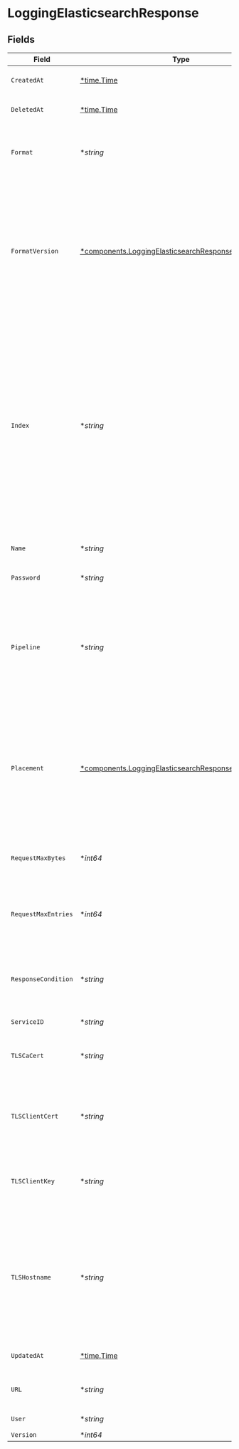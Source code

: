 # LoggingElasticsearchResponse


## Fields

| Field                                                                                                                                                                                                                                                                                                                                                                                                                                                  | Type                                                                                                                                                                                                                                                                                                                                                                                                                                                   | Required                                                                                                                                                                                                                                                                                                                                                                                                                                               | Description                                                                                                                                                                                                                                                                                                                                                                                                                                            | Example                                                                                                                                                                                                                                                                                                                                                                                                                                                |
| ------------------------------------------------------------------------------------------------------------------------------------------------------------------------------------------------------------------------------------------------------------------------------------------------------------------------------------------------------------------------------------------------------------------------------------------------------ | ------------------------------------------------------------------------------------------------------------------------------------------------------------------------------------------------------------------------------------------------------------------------------------------------------------------------------------------------------------------------------------------------------------------------------------------------------ | ------------------------------------------------------------------------------------------------------------------------------------------------------------------------------------------------------------------------------------------------------------------------------------------------------------------------------------------------------------------------------------------------------------------------------------------------------ | ------------------------------------------------------------------------------------------------------------------------------------------------------------------------------------------------------------------------------------------------------------------------------------------------------------------------------------------------------------------------------------------------------------------------------------------------------ | ------------------------------------------------------------------------------------------------------------------------------------------------------------------------------------------------------------------------------------------------------------------------------------------------------------------------------------------------------------------------------------------------------------------------------------------------------ |
| `CreatedAt`                                                                                                                                                                                                                                                                                                                                                                                                                                            | [*time.Time](https://pkg.go.dev/time#Time)                                                                                                                                                                                                                                                                                                                                                                                                             | :heavy_minus_sign:                                                                                                                                                                                                                                                                                                                                                                                                                                     | Date and time in ISO 8601 format.                                                                                                                                                                                                                                                                                                                                                                                                                      | 2020-04-09T18:14:30Z                                                                                                                                                                                                                                                                                                                                                                                                                                   |
| `DeletedAt`                                                                                                                                                                                                                                                                                                                                                                                                                                            | [*time.Time](https://pkg.go.dev/time#Time)                                                                                                                                                                                                                                                                                                                                                                                                             | :heavy_minus_sign:                                                                                                                                                                                                                                                                                                                                                                                                                                     | Date and time in ISO 8601 format.                                                                                                                                                                                                                                                                                                                                                                                                                      | 2020-04-09T18:14:30Z                                                                                                                                                                                                                                                                                                                                                                                                                                   |
| `Format`                                                                                                                                                                                                                                                                                                                                                                                                                                               | **string*                                                                                                                                                                                                                                                                                                                                                                                                                                              | :heavy_minus_sign:                                                                                                                                                                                                                                                                                                                                                                                                                                     | A Fastly [log format string](https://docs.fastly.com/en/guides/custom-log-formats). Must produce valid JSON that Elasticsearch can ingest.                                                                                                                                                                                                                                                                                                             |                                                                                                                                                                                                                                                                                                                                                                                                                                                        |
| `FormatVersion`                                                                                                                                                                                                                                                                                                                                                                                                                                        | [*components.LoggingElasticsearchResponseFormatVersion](../../models/components/loggingelasticsearchresponseformatversion.md)                                                                                                                                                                                                                                                                                                                          | :heavy_minus_sign:                                                                                                                                                                                                                                                                                                                                                                                                                                     | The version of the custom logging format used for the configured endpoint. The logging call gets placed by default in `vcl_log` if `format_version` is set to `2` and in `vcl_deliver` if `format_version` is set to `1`.<br/>                                                                                                                                                                                                                         | 2                                                                                                                                                                                                                                                                                                                                                                                                                                                      |
| `Index`                                                                                                                                                                                                                                                                                                                                                                                                                                                | **string*                                                                                                                                                                                                                                                                                                                                                                                                                                              | :heavy_minus_sign:                                                                                                                                                                                                                                                                                                                                                                                                                                     | The name of the Elasticsearch index to send documents (logs) to. The index must follow the Elasticsearch [index format rules](https://www.elastic.co/guide/en/elasticsearch/reference/current/indices-create-index.html). We support [strftime](https://www.man7.org/linux/man-pages/man3/strftime.3.html) interpolated variables inside braces prefixed with a pound symbol. For example, `#{%F}` will interpolate as `YYYY-MM-DD` with today's date. |                                                                                                                                                                                                                                                                                                                                                                                                                                                        |
| `Name`                                                                                                                                                                                                                                                                                                                                                                                                                                                 | **string*                                                                                                                                                                                                                                                                                                                                                                                                                                              | :heavy_minus_sign:                                                                                                                                                                                                                                                                                                                                                                                                                                     | The name for the real-time logging configuration.                                                                                                                                                                                                                                                                                                                                                                                                      | test-log-endpoint                                                                                                                                                                                                                                                                                                                                                                                                                                      |
| `Password`                                                                                                                                                                                                                                                                                                                                                                                                                                             | **string*                                                                                                                                                                                                                                                                                                                                                                                                                                              | :heavy_minus_sign:                                                                                                                                                                                                                                                                                                                                                                                                                                     | Basic Auth password.                                                                                                                                                                                                                                                                                                                                                                                                                                   |                                                                                                                                                                                                                                                                                                                                                                                                                                                        |
| `Pipeline`                                                                                                                                                                                                                                                                                                                                                                                                                                             | **string*                                                                                                                                                                                                                                                                                                                                                                                                                                              | :heavy_minus_sign:                                                                                                                                                                                                                                                                                                                                                                                                                                     | The ID of the Elasticsearch ingest pipeline to apply pre-process transformations to before indexing. Learn more about creating a pipeline in the [Elasticsearch docs](https://www.elastic.co/guide/en/elasticsearch/reference/current/ingest.html).                                                                                                                                                                                                    |                                                                                                                                                                                                                                                                                                                                                                                                                                                        |
| `Placement`                                                                                                                                                                                                                                                                                                                                                                                                                                            | [*components.LoggingElasticsearchResponsePlacement](../../models/components/loggingelasticsearchresponseplacement.md)                                                                                                                                                                                                                                                                                                                                  | :heavy_minus_sign:                                                                                                                                                                                                                                                                                                                                                                                                                                     | Where in the generated VCL the logging call should be placed. If not set, endpoints with `format_version` of 2 are placed in `vcl_log` and those with `format_version` of 1 are placed in `vcl_deliver`.<br/>                                                                                                                                                                                                                                          | null                                                                                                                                                                                                                                                                                                                                                                                                                                                   |
| `RequestMaxBytes`                                                                                                                                                                                                                                                                                                                                                                                                                                      | **int64*                                                                                                                                                                                                                                                                                                                                                                                                                                               | :heavy_minus_sign:                                                                                                                                                                                                                                                                                                                                                                                                                                     | The maximum number of bytes sent in one request. Defaults `0` for unbounded.                                                                                                                                                                                                                                                                                                                                                                           |                                                                                                                                                                                                                                                                                                                                                                                                                                                        |
| `RequestMaxEntries`                                                                                                                                                                                                                                                                                                                                                                                                                                    | **int64*                                                                                                                                                                                                                                                                                                                                                                                                                                               | :heavy_minus_sign:                                                                                                                                                                                                                                                                                                                                                                                                                                     | The maximum number of logs sent in one request. Defaults `0` for unbounded.                                                                                                                                                                                                                                                                                                                                                                            |                                                                                                                                                                                                                                                                                                                                                                                                                                                        |
| `ResponseCondition`                                                                                                                                                                                                                                                                                                                                                                                                                                    | **string*                                                                                                                                                                                                                                                                                                                                                                                                                                              | :heavy_minus_sign:                                                                                                                                                                                                                                                                                                                                                                                                                                     | The name of an existing condition in the configured endpoint, or leave blank to always execute.                                                                                                                                                                                                                                                                                                                                                        | null                                                                                                                                                                                                                                                                                                                                                                                                                                                   |
| `ServiceID`                                                                                                                                                                                                                                                                                                                                                                                                                                            | **string*                                                                                                                                                                                                                                                                                                                                                                                                                                              | :heavy_minus_sign:                                                                                                                                                                                                                                                                                                                                                                                                                                     | N/A                                                                                                                                                                                                                                                                                                                                                                                                                                                    | SU1Z0isxPaozGVKXdv0eY                                                                                                                                                                                                                                                                                                                                                                                                                                  |
| `TLSCaCert`                                                                                                                                                                                                                                                                                                                                                                                                                                            | **string*                                                                                                                                                                                                                                                                                                                                                                                                                                              | :heavy_minus_sign:                                                                                                                                                                                                                                                                                                                                                                                                                                     | A secure certificate to authenticate a server with. Must be in PEM format.                                                                                                                                                                                                                                                                                                                                                                             |                                                                                                                                                                                                                                                                                                                                                                                                                                                        |
| `TLSClientCert`                                                                                                                                                                                                                                                                                                                                                                                                                                        | **string*                                                                                                                                                                                                                                                                                                                                                                                                                                              | :heavy_minus_sign:                                                                                                                                                                                                                                                                                                                                                                                                                                     | The client certificate used to make authenticated requests. Must be in PEM format.                                                                                                                                                                                                                                                                                                                                                                     |                                                                                                                                                                                                                                                                                                                                                                                                                                                        |
| `TLSClientKey`                                                                                                                                                                                                                                                                                                                                                                                                                                         | **string*                                                                                                                                                                                                                                                                                                                                                                                                                                              | :heavy_minus_sign:                                                                                                                                                                                                                                                                                                                                                                                                                                     | The client private key used to make authenticated requests. Must be in PEM format.                                                                                                                                                                                                                                                                                                                                                                     |                                                                                                                                                                                                                                                                                                                                                                                                                                                        |
| `TLSHostname`                                                                                                                                                                                                                                                                                                                                                                                                                                          | **string*                                                                                                                                                                                                                                                                                                                                                                                                                                              | :heavy_minus_sign:                                                                                                                                                                                                                                                                                                                                                                                                                                     | The hostname to verify the server's certificate. This should be one of the Subject Alternative Name (SAN) fields for the certificate. Common Names (CN) are not supported.                                                                                                                                                                                                                                                                             |                                                                                                                                                                                                                                                                                                                                                                                                                                                        |
| `UpdatedAt`                                                                                                                                                                                                                                                                                                                                                                                                                                            | [*time.Time](https://pkg.go.dev/time#Time)                                                                                                                                                                                                                                                                                                                                                                                                             | :heavy_minus_sign:                                                                                                                                                                                                                                                                                                                                                                                                                                     | Date and time in ISO 8601 format.                                                                                                                                                                                                                                                                                                                                                                                                                      | 2020-04-09T18:14:30Z                                                                                                                                                                                                                                                                                                                                                                                                                                   |
| `URL`                                                                                                                                                                                                                                                                                                                                                                                                                                                  | **string*                                                                                                                                                                                                                                                                                                                                                                                                                                              | :heavy_minus_sign:                                                                                                                                                                                                                                                                                                                                                                                                                                     | The URL to stream logs to. Must use HTTPS.                                                                                                                                                                                                                                                                                                                                                                                                             |                                                                                                                                                                                                                                                                                                                                                                                                                                                        |
| `User`                                                                                                                                                                                                                                                                                                                                                                                                                                                 | **string*                                                                                                                                                                                                                                                                                                                                                                                                                                              | :heavy_minus_sign:                                                                                                                                                                                                                                                                                                                                                                                                                                     | Basic Auth username.                                                                                                                                                                                                                                                                                                                                                                                                                                   |                                                                                                                                                                                                                                                                                                                                                                                                                                                        |
| `Version`                                                                                                                                                                                                                                                                                                                                                                                                                                              | **int64*                                                                                                                                                                                                                                                                                                                                                                                                                                               | :heavy_minus_sign:                                                                                                                                                                                                                                                                                                                                                                                                                                     | N/A                                                                                                                                                                                                                                                                                                                                                                                                                                                    | 1                                                                                                                                                                                                                                                                                                                                                                                                                                                      |
